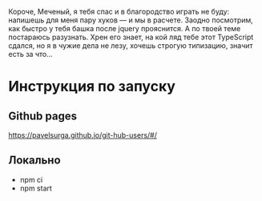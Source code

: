 Короче, Меченый, я тебя спас и в благородство играть не буду: напишешь для меня пару хуков — и мы в расчете. Заодно посмотрим, как быстро у тебя башка после jquery прояснится. А по твоей теме постараюсь разузнать. Хрен его знает, на кой ляд тебе этот TypeScript сдался, но я в чужие дела не лезу, хочешь строгую типизацию, значит есть за что...
# Инструкция по запуску

## Github pages

https://pavelsurga.github.io/git-hub-users/#/

## Локально

- npm ci
- npm start
